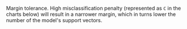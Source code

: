 Margin tolerance. High misclassification penalty (represented as `C` in the charts below) will result in a narrower margin, which in turns lower the number of the model's support vectors.

